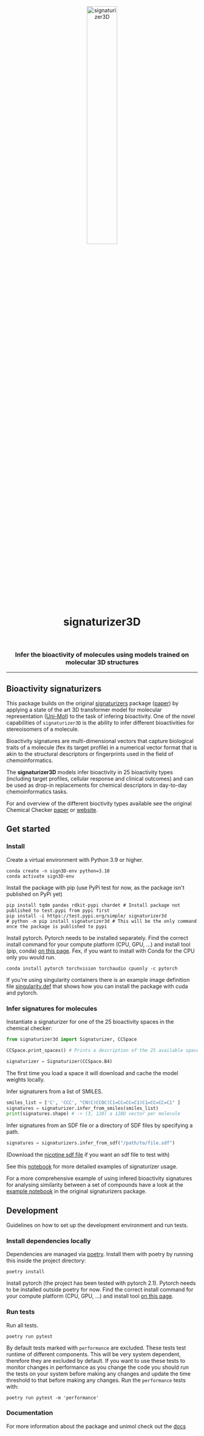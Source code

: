 <div align="center">
    <img src="https://github.com/aksell/test-pytorch-modelhub/assets/22766894/e4e223f1-66d8-4a85-ad4e-6e5849917a2c" alt="signaturizer3D" width="40%"/>
    <center><h1>signaturizer3D</h1></center>
</div>

<br/>

<div align="center">
<h3>Infer the bioactivity of molecules using models trained on molecular 3D structures</h3>
</div>


---
## Bioactivity signaturizers

This package builds on the original [signaturizers](https://gitlabsbnb.irbbarcelona.org/packages/signaturizer) package ([paper](https://www.nature.com/articles/s41467-021-24150-4)) by applying a state of the art 3D transformer model for molecular representation ([Uni-Mol](https://github.com/dptech-corp/Uni-Mol/tree/main/unimol)) to the task of infering bioactivity. One of the novel capabilities of `signaturizer3D` is the 
ability to infer different bioactivities for stereoisomers of a molecule.

Bioactivity signatures are multi-dimensional vectors that capture biological
traits of a molecule (fex its target profile) in a numerical vector
format that is akin to the structural descriptors or fingerprints used in the
field of chemoinformatics.

The **signaturizer3D** models infer bioactivity in 25 bioactivity types (including
target profiles, cellular response and clinical outcomes) and can be used as
drop-in replacements for chemical descriptors in day-to-day chemoinformatics
tasks.

For and overview of the different bioctivity types available see the original Chemical
 Checker [paper](https://www.nature.com/articles/s41587-020-0502-7) or [website](https://chemicalchecker.com/).
## Get started

### Install
Create a virtual environment with Python 3.9 or higher.
```shell
conda create -n sign3D-env python=3.10
conda activate sign3D-env
```
Install the package with pip (use PyPi test for now, as the package isn't published on PyPi yet)
```shell
pip install tqdm pandas rdkit-pypi chardet # Install package not published to test.pypi from pypi first
pip install -i https://test.pypi.org/simple/ signaturizer3d
# python -m pip install signaturizer3d # This will be the only command once the package is published to pypi
```
Install pytorch. Pytorch needs to be installed separately. Find the correct install
command for your compute platform (CPU, GPU, ...) and install tool (pip, conda) [on this page](https://pytorch.org/get-started/locally/).
Fex, if you want to install with Conda for the CPU only you would run.
```shell
conda install pytorch torchvision torchaudio cpuonly -c pytorch
```

If you're using singularity containers there is an example image definition file [singularity.def](https://gitlabsbnb.irbbarcelona.org/alenes/signaturizer3d/-/blob/main/singularity.def) that shows how you can install
the package with cuda and pytorch.
### Infer signatures for molecules
Instantiate a signaturizer for one of the 25 bioactivity spaces in the chemical checker:
```python
from signaturizer3d import Signaturizer, CCSpace

CCSpace.print_spaces() # Prints a description of the 25 available spaces

signaturizer = Signaturizer(CCSpace.B4)
```
The first time you load a space it will download and cache the model weights
locally.

Infer signaturers from a list of SMILES.
```python
smiles_list = ['C', 'CCC', "CN(C)CCOC(C1=CC=CC=C1)C1=CC=CC=C1" ]
signatures = signaturizer.infer_from_smiles(smiles_list)
print(signatures.shape) # -> (3, 128) a 128D vector per molecule
```

Infer signatures from an SDF file or a directory of SDF files by specifying a path.
```python
signatures = signaturizers.infer_from_sdf("/path/to/file.sdf")
```
(Download the [nicotine sdf file](https://static.molinstincts.com/sdf_3d/nicotine-3D-structure-CT1000158073.sdf) if you want an sdf file to test with)

See this [notebook](https://gitlabsbnb.irbbarcelona.org/alenes/signaturizer3d/-/blob/main/notebooks/infer_signatures.ipynb) for more detailed examples of signaturizer usage.

For a more comprehensive example of using infered bioactivity signatures for analysing similarity between a set of compounds 
have a look at the [example notebook](https://gitlabsbnb.irbbarcelona.org/packages/signaturizer/-/blob/master/notebook/signaturizer.ipynb) in the original signaturizers package.

## Development
Guidelines on how to set up the development environment and run tests.

### Install dependencies locally
Dependencies are managed via [poetry](https://python-poetry.org/). Install them with poetry by running this inside
the project directory:
```shell
poetry install
```

Install pytorch (the project has been tested with pytorch 2.1). Pytorch needs to be installed outside poetry for now. Find the correct install
command for your compute platform (CPU, GPU, ...) and install tool [on this page](https://pytorch.org/get-started/locally/).

### Run tests
Run all tests.
```shell
poetry run pytest
```

By default tests marked with `performance` are excluded. These tests test runtime of different
components. This will be very system dependent, therefore they are excluded by default.
If you want to use these tests to monitor changes in performance as you change the code you
should run the tests on your system before making any changes and update the time threshold to
that before making any changes. 
Run the `performance` tests with:
```shell
poetry run pytest -m 'performance'
```

### Documentation
For more information about the package and unimol check out the [docs](docs/index.md)
